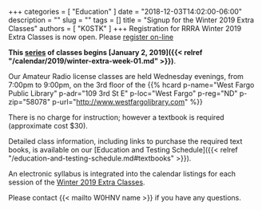 +++
categories = [ "Education" ]
date = "2018-12-03T14:02:00-06:00"
description = ""
slug = ""
tags = []
title = "Signup for the Winter 2019 Extra Classes"
authors = [ "K0STK" ]
+++
Registration for RRRA Winter 2019 Extra Classes is now open.  Please
[register on-line](https://www.eventbrite.com/e/level-3-extra-class-tickets-53228213018)

**This [series](/dates/winter-2019-extra") of classes begins
[January 2, 2019]({{< relref "/calendar/2019/winter-extra-week-01.md" >}})**.
<!--more-->

Our Amateur Radio license classes are
held Wednesday evenings, from 7:00pm to 9:00pm, on the 3rd floor of the 
{{% hcard p-name="West Fargo Public Library" p-adr="109 3rd St E" p-loc="West Fargo" p-reg="ND" p-zip="58078" p-url="http://www.westfargolibrary.com" %}}

There is no charge for instruction; however a textbook is required
(approximate cost $30).

Detailed class information, including links to purchase the required
text books, is available on our
[Education and Testing Schedule]({{< relref "/education-and-testing-schedule.md#textbooks" >}}).

An electronic syllabus is integrated into the calendar listings for each
session of the [Winter 2019 Extra Classes](/dates/winter-2019-extra").

Please contact {{< mailto W0HNV name >}} if you have any questions.
